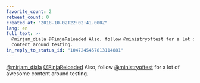```yaml
---
favorite_count: 2
retweet_count: 0
created_at: "2018-10-02T22:02:41.000Z"
lang: en
full_text: >-
  @mirjam_diala @FinjaReloaded Also, follow @ministryoftest for a lot of awesome
  content around testing.
in_reply_to_status_id: "1047245457813114881"
---
```


[@mirjam_diala](https://twitter.com/mirjam_diala)
[@FinjaReloaded](https://twitter.com/FinjaReloaded) Also, follow
[@ministryoftest](https://twitter.com/ministryoftest) for a lot of awesome
content around testing.
